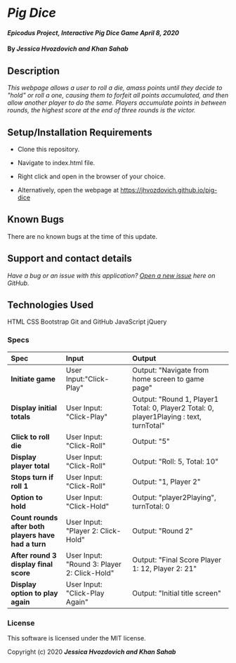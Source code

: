 # _Pig Dice_

#### _Epicodus Project, Interactive Pig Dice Game April 8, 2020_

#### By _**Jessica Hvozdovich and Khan Sahab**_

## Description

_This webpage allows a user to roll a die, amass points until they decide to "hold" or roll a one, causing them to forfeit all points accumulated, and then allow another player to do the same. Players accumulate points in between rounds, the highest score at the end of three rounds is the victor._

## Setup/Installation Requirements

* Clone this repository.
* Navigate to index.html file.
* Right click and open in the browser of your choice.

* Alternatively, open the webpage at https://jhvozdovich.github.io/pig-dice

## Known Bugs

There are no known bugs at the time of this update.

## Support and contact details

_Have a bug or an issue with this application? [Open a new issue](https://github.com/jhvozdovich/pig-dice/issues) here on GitHub._

## Technologies Used

HTML
CSS
Bootstrap
Git and GitHub
JavaScript
jQuery

### Specs
| Spec | Input | Output |
| :------------- | :------------- | :------------- |
| **Initiate game** | User Input:"Click-Play" | Output: "Navigate from home screen to game page" |
| **Display initial totals** | User Input: "Click-Play" | Output: "Round 1, Player1 Total: 0, Player2 Total: 0, player1Playing : text, turnTotal"|
| **Click to roll die** | User Input: "Click-Roll" | Output: "5" |
| **Display player total** | User Input: "Click-Roll" | Output: "Roll: 5, Total: 10" |
| **Stops turn if roll 1** | User Input: "Click-Roll" | Output: "1, Player 2" |
| **Option to hold** | User Input: "Click-Hold" | Output: "player2Playing", turnTotal: 0 |
| **Count rounds after both players have had a turn** | User Input: "Player 2: Click-Hold" | Output: "Round 2" |
| **After round 3 display final score** | User Input: "Round 3: Player 2: Click-Hold" | Output: "Final Score Player 1: 12, Player 2: 21" |
| **Display option to play again** | User Input: "Click-Play Again" | Output: "Initial title screen" |


### License

This software is licensed under the MIT license.

Copyright (c) 2020 **_Jessica Hvozdovich and Khan Sahab_**